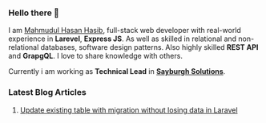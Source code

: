### Hello there 👋


I am [Mahmudul Hasan Hasib](https://mhhasib.com), full-stack web developer with real-world experience in **Larevel**, **Express JS**. As well as skilled in relational and non-relational databases, software design patterns. Also highly skilled **REST API** and **GrapgQL**. I love to share knowledge with others.

Currently i am working as **Technical Lead** in [**Sayburgh Solutions**](https://www.sayburgh.com).


### Latest Blog Articles
1. [Update existing table with migration without losing data in Laravel](https://dev.to/mahmudulhsn/update-existing-table-with-migration-without-losing-in-data-in-laravel-fb1)

